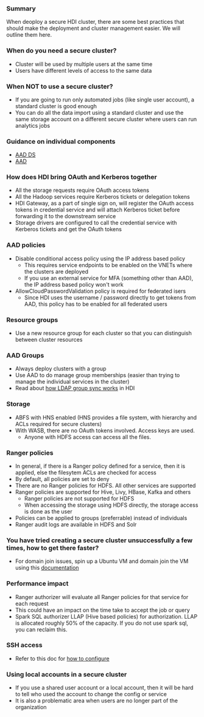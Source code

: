 
### Summary
When deoploy a secure HDI cluster, there are some best practices that should make the deployment and cluster management easier. We will outline them here.

### When do you need a secure cluster?
* Cluster will be used by multiple users at the same time
* Users have different levels of access to the same data

### When NOT to use a secure cluster?
* If you are going to run only automated jobs (like single user account), a standard cluster is good enough
* You can do all the data import using a standard cluster and use the same storage account on a different secure cluster where users can run analytics jobs

### Guidance on individual components
* [AAD DS](https://github.com/hdinsight/hdinsight.github.io/blob/master/EnterpriseSecurityPackage/Guidance-AADDS.md)
* [AAD](https://github.com/hdinsight/hdinsight.github.io/blob/master/EnterpriseSecurityPackage/Guidance-AAD.md)

### How does HDI bring OAuth and Kerberos together
* All the storage requests require OAuth access tokens
* All the Hadoop services require Kerberos tickets or delegation tokens
* HDI Gateway, as a part of single sign on, will register the OAuth access tokens in credential service and will attach Kerberos ticket before forwarding it to the downstream service
* Storage drivers are configured to call the credential service with Kerberos tickets and get the OAuth tokens

### AAD policies
* Disable conditional access policy using the IP address based policy
  * This requires service endpoints to be enabled on the VNETs where the clusters are deployed
  * If you use an external service for MFA (something other than AAD), the IP address based policy won't work
* AllowCloudPasswordValidation policy is required for federated isers
  * Since HDI uses the username / password directly to get tokens from AAD, this policy has to be enabled for all federated users

### Resource groups
* Use a new resource group for each cluster so that you can distinguish between cluster resources

### AAD Groups
* Always deploy clusters with a group
* Use AAD to do manage group memberships (easier than trying to manage the individual services in the cluster)
* Read about [how LDAP group sync works](https://github.com/hdinsight/hdinsight.github.io/blob/master/EnterpriseSecurityPackage/LdapUserSync.md) in HDI

### Storage
* ABFS with HNS enabled (HNS provides a file system, with hierarchy and ACLs required for secure clusters)
* With WASB, there are no OAuth tokens involved. Access keys are used.
    * Anyone with HDFS access can access all the files.

### Ranger policies
* In general, if there is a Ranger policy defined for a service, then it is applied, else the filesytem ACLs are checked for access
* By default, all policies are set to deny
* There are no Ranger policies for HDFS. All other services are supported
* Ranger policies are supported for Hive, Livy, HBase, Kafka and others
    * Ranger policies are not supported for HDFS
    * When accessing the storage using HDFS directly, the storage access is done as the user
* Policies can be applied to groups (preferrable) instead of individuals
* Ranger audit logs are available in HDFS and Solr

### You have tried creating a secure cluster unsuccessfully a few times, how to get there faster?
* For domain join issues, spin up a Ubuntu VM and domain join the VM using this [documentation](https://github.com/hdinsight/hdinsight.github.io/blob/master/EnterpriseSecurityPackage/DomainJoinIssues.md)

### Performance impact
* Ranger authorizer will evaluate all Ranger policies for that service for each request
* This could have an impact on the time take to accept the job or query
* Spark SQL authorizer LLAP (Hive based policies) for authorization. LLAP is allocated roughly 50% of the capacity. If you do not use spark sql, you can reclaim this.

### SSH access
* Refer to this doc for [how to configure](https://github.com/hdinsight/hdinsight.github.io/blob/master/EnterpriseSecurityPackage/SshUsingDomainAccounts.md)

### Using local accounts in a secure cluster
* If you use a shared user account or a local account, then it will be hard to tell who used the account to change the config or service
* It is also a problematic area when users are no longer part of the organization
